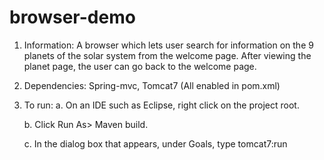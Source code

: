# browser-demo
1. Information: A browser which lets user search for information on the 9 planets of the solar system from the welcome page. After viewing the planet page, the user can go back to the welcome page.

2. Dependencies: Spring-mvc, Tomcat7 (All enabled in pom.xml)

3. To run: 
   a. On an IDE such as Eclipse, right click on the project root.
   
   b. Click Run As> Maven build.
   
   c. In the dialog box that appears, under Goals, type tomcat7:run
